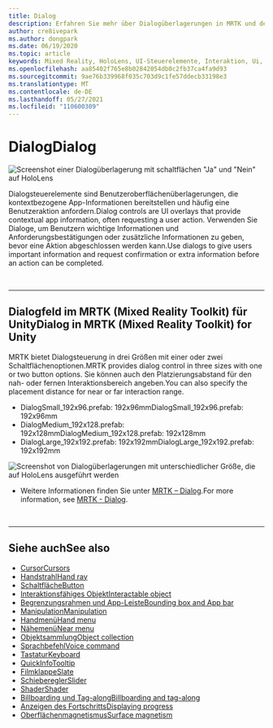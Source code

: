 ```yaml
---
title: Dialog
description: Erfahren Sie mehr über Dialogüberlagerungen in MRTK und deren Verwendung in Mixed Reality Anwendungen.
author: cre8ivepark
ms.author: dongpark
ms.date: 06/19/2020
ms.topic: article
keywords: Mixed Reality, HoloLens, UI-Steuerelemente, Interaktion, Ui, ux, UX Design, räumliche Benutzeroberfläche, räumliche Interaktion, 3D-Benutzeroberfläche, 3D-Benutzeroberfläche, Mixed Reality-Headset, Windows Mixed Reality-Headset, Virtual Reality-Headset, HoloLens, MRTK, Mixed Reality Toolkit
ms.openlocfilehash: aa85402f765e8b02842054db0c2fb37ca4fa9d93
ms.sourcegitcommit: 9ae76b339968f035c703d9c1fe57ddecb33198e3
ms.translationtype: MT
ms.contentlocale: de-DE
ms.lasthandoff: 05/27/2021
ms.locfileid: "110600309"
---
```

# <a name="dialog"></a><span data-ttu-id="f649b-104">Dialog</span><span class="sxs-lookup"><span data-stu-id="f649b-104">Dialog</span></span>

![Screenshot einer Dialogüberlagerung mit schaltflächen "Ja" und "Nein" auf HoloLens](images/MRTK_UX_Dialog.jpg)

<span data-ttu-id="f649b-106">Dialogsteuerelemente sind Benutzeroberflächenüberlagerungen, die kontextbezogene App-Informationen bereitstellen und häufig eine Benutzeraktion anfordern.</span><span class="sxs-lookup"><span data-stu-id="f649b-106">Dialog controls are UI overlays that provide contextual app information, often requesting a user action.</span></span> <span data-ttu-id="f649b-107">Verwenden Sie Dialoge, um Benutzern wichtige Informationen und Anforderungsbestätigungen oder zusätzliche Informationen zu geben, bevor eine Aktion abgeschlossen werden kann.</span><span class="sxs-lookup"><span data-stu-id="f649b-107">Use dialogs to give users important information and request confirmation or extra information before an action can be completed.</span></span>

<br>

---

## <a name="dialog-in-mrtk-mixed-reality-toolkit-for-unity"></a><span data-ttu-id="f649b-108">Dialogfeld im MRTK (Mixed Reality Toolkit) für Unity</span><span class="sxs-lookup"><span data-stu-id="f649b-108">Dialog in MRTK (Mixed Reality Toolkit) for Unity</span></span>
<span data-ttu-id="f649b-109">MRTK bietet Dialogsteuerung in drei Größen mit einer oder zwei Schaltflächenoptionen.</span><span class="sxs-lookup"><span data-stu-id="f649b-109">MRTK provides dialog control in three sizes with one or two button options.</span></span> <span data-ttu-id="f649b-110">Sie können auch den Platzierungsabstand für den nah- oder fernen Interaktionsbereich angeben.</span><span class="sxs-lookup"><span data-stu-id="f649b-110">You can also specify the placement distance for near or far interaction range.</span></span> 

- <span data-ttu-id="f649b-111">DialogSmall_192x96.prefab: 192x96mm</span><span class="sxs-lookup"><span data-stu-id="f649b-111">DialogSmall_192x96.prefab: 192x96mm</span></span>
- <span data-ttu-id="f649b-112">DialogMedium_192x128.prefab: 192x128mm</span><span class="sxs-lookup"><span data-stu-id="f649b-112">DialogMedium_192x128.prefab: 192x128mm</span></span>
- <span data-ttu-id="f649b-113">DialogLarge_192x192.prefab: 192x192mm</span><span class="sxs-lookup"><span data-stu-id="f649b-113">DialogLarge_192x192.prefab: 192x192mm</span></span>

![Screenshot von Dialogüberlagerungen mit unterschiedlicher Größe, die auf HoloLens ausgeführt werden](images/MRTK_UX_Dialog_Types.jpg)


* <span data-ttu-id="f649b-115">Weitere Informationen finden Sie unter [MRTK – Dialog](/windows/mixed-reality/mrtk-unity/features/ux-building-blocks/dialog).</span><span class="sxs-lookup"><span data-stu-id="f649b-115">For more information, see [MRTK - Dialog](/windows/mixed-reality/mrtk-unity/features/ux-building-blocks/dialog).</span></span>

<br>

---

## <a name="see-also"></a><span data-ttu-id="f649b-116">Siehe auch</span><span class="sxs-lookup"><span data-stu-id="f649b-116">See also</span></span>

* [<span data-ttu-id="f649b-117">Cursor</span><span class="sxs-lookup"><span data-stu-id="f649b-117">Cursors</span></span>](cursors.md)
* [<span data-ttu-id="f649b-118">Handstrahl</span><span class="sxs-lookup"><span data-stu-id="f649b-118">Hand ray</span></span>](point-and-commit.md)
* [<span data-ttu-id="f649b-119">Schaltfläche</span><span class="sxs-lookup"><span data-stu-id="f649b-119">Button</span></span>](button.md)
* [<span data-ttu-id="f649b-120">Interaktionsfähiges Objekt</span><span class="sxs-lookup"><span data-stu-id="f649b-120">Interactable object</span></span>](interactable-object.md)
* [<span data-ttu-id="f649b-121">Begrenzungsrahmen und App-Leiste</span><span class="sxs-lookup"><span data-stu-id="f649b-121">Bounding box and App bar</span></span>](app-bar-and-bounding-box.md)
* [<span data-ttu-id="f649b-122">Manipulation</span><span class="sxs-lookup"><span data-stu-id="f649b-122">Manipulation</span></span>](direct-manipulation.md)
* [<span data-ttu-id="f649b-123">Handmenü</span><span class="sxs-lookup"><span data-stu-id="f649b-123">Hand menu</span></span>](hand-menu.md)
* [<span data-ttu-id="f649b-124">Nähemenü</span><span class="sxs-lookup"><span data-stu-id="f649b-124">Near menu</span></span>](near-menu.md)
* [<span data-ttu-id="f649b-125">Objektsammlung</span><span class="sxs-lookup"><span data-stu-id="f649b-125">Object collection</span></span>](object-collection.md)
* [<span data-ttu-id="f649b-126">Sprachbefehl</span><span class="sxs-lookup"><span data-stu-id="f649b-126">Voice command</span></span>](voice-input.md)
* [<span data-ttu-id="f649b-127">Tastatur</span><span class="sxs-lookup"><span data-stu-id="f649b-127">Keyboard</span></span>](keyboard.md)
* [<span data-ttu-id="f649b-128">QuickInfo</span><span class="sxs-lookup"><span data-stu-id="f649b-128">Tooltip</span></span>](tooltip.md)
* [<span data-ttu-id="f649b-129">Filmklappe</span><span class="sxs-lookup"><span data-stu-id="f649b-129">Slate</span></span>](slate.md)
* [<span data-ttu-id="f649b-130">Schieberegler</span><span class="sxs-lookup"><span data-stu-id="f649b-130">Slider</span></span>](slider.md)
* [<span data-ttu-id="f649b-131">Shader</span><span class="sxs-lookup"><span data-stu-id="f649b-131">Shader</span></span>](shader.md)
* [<span data-ttu-id="f649b-132">Billboarding und Tag-along</span><span class="sxs-lookup"><span data-stu-id="f649b-132">Billboarding and tag-along</span></span>](billboarding-and-tag-along.md)
* [<span data-ttu-id="f649b-133">Anzeigen des Fortschritts</span><span class="sxs-lookup"><span data-stu-id="f649b-133">Displaying progress</span></span>](progress.md)
* [<span data-ttu-id="f649b-134">Oberflächenmagnetismus</span><span class="sxs-lookup"><span data-stu-id="f649b-134">Surface magnetism</span></span>](surface-magnetism.md)